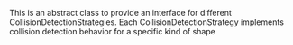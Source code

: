 This is an abstract class to provide an interface for different CollisionDetectionStrategies. Each CollisionDetectionStrategy implements collision detection behavior for a specific kind of shape